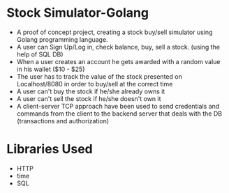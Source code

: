 # Stock Simulator-Golang
 + A proof of concept project, creating a stock buy/sell simulator using Golang programming language.
 + A user can Sign Up/Log in, check balance, buy, sell a stock. (using the help of SQL DB)
 + When a user creates an account he gets awarded with a random value in his wallet ($10 - $25)
 + The user has to track the value of the stock presented on Localhost/8080 in order to buy/sell at the correct time
 + A user can't buy the stock if he/she already owns it
 + A user can't sell the stock if he/she doesn't own it
 + A client-server TCP approach have been used to send credentials and commands from the client to the backend server that deals with the DB (transactions and authorization)

 # Libraries Used
 + HTTP
 + time
 + SQL
